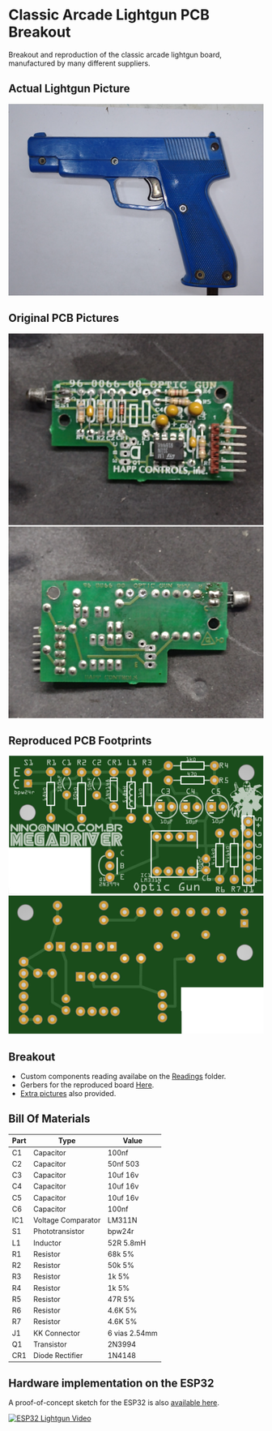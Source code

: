 # Classic Arcade Lightgun PCB Breakout
Breakout and reproduction of the classic arcade lightgun board, manufactured by many different suppliers.  
  
## Actual Lightgun Picture
![Actual Lightgun](https://raw.githubusercontent.com/ninomegadriver/lightgun/main/Images/Lightgun.jpg)  
  
## Original PCB Pictures
![Original PCB Top](https://raw.githubusercontent.com/ninomegadriver/lightgun/main/Images/PCB-Top.jpg)  
![Original PCB Bottom](https://raw.githubusercontent.com/ninomegadriver/lightgun/main/Images/PCB-Bottom.jpg)
  
## Reproduced PCB Footprints  
![Reproduced Board Top](https://raw.githubusercontent.com/ninomegadriver/lightgun/main/Images/PCB-Footprint-Top.jpg)  
![Reproduced Board Bottom](https://raw.githubusercontent.com/ninomegadriver/lightgun/main/Images/PCB-Footprint-Bottom.jpg)  
  
## Breakout  
  
- Custom components reading availabe on the [Readings](https://github.com/ninomegadriver/lightgun/tree/main/Readings) folder.  
- Gerbers for the reproduced board [Here](https://github.com/ninomegadriver/lightgun/tree/main/Gerbers).  
- [Extra pictures](https://github.com/ninomegadriver/lightgun/tree/main/Gerbers) also provided.  
  
## Bill Of Materials  

| Part | Type               | Value        |
|------|--------------------|--------------|
|  C1  | Capacitor          | 100nf        |
|  C2  | Capacitor          | 50nf 503     |
|  C3  | Capacitor          | 10uf 16v     |
|  C4  | Capacitor          | 10uf 16v     |
|  C5  | Capacitor          | 10uf 16v     |
|  C6  | Capacitor          | 100nf        |
|  IC1 | Voltage Comparator | LM311N       |
|  S1  | Phototransistor    | bpw24r       |
|  L1  | Inductor           | 52R 5.8mH    |
|  R1  | Resistor           | 68k 5%       |
|  R2  | Resistor           | 50k 5%       |
|  R3  | Resistor           | 1k 5%        |
|  R4  | Resistor           | 1k 5%        |
|  R5  | Resistor           | 47R 5%       |
|  R6  | Resistor           | 4.6K 5%      |
|  R7  | Resistor           | 4.6K 5%      |
|  J1  | KK Connector       | 6 vias 2.54mm|
|  Q1  | Transistor         | 2N3994       |
| CR1  | Diode Rectifier    | 1N4148       |
  
## Hardware implementation on the ESP32
A proof-of-concept sketch for the ESP32 is also [available here](https://github.com/ninomegadriver/lightgun/blob/main/ESP32Lightgun/ESP32Lightgun.ino).  
  
[![ESP32 Lightgun Video](https://img.youtube.com/vi/4eyUXAVPKRU/0.jpg)](https://www.youtube.com/watch?v=4eyUXAVPKRU)  
  
